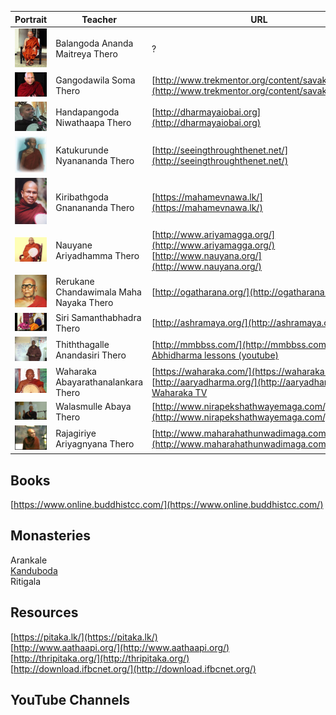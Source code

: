 
 Portrait | Teacher | URL
------- | ----- | -------------
<img src="images/compress_Ananda_Maitreya_thero_n.jpg" width="100"> | Balangoda Ananda Maitreya Thero | ?
<img src="images/soma.jpg" width="100"> | Gangodawila Soma Thero | [http://www.trekmentor.org/content/savaka/10590](http://www.trekmentor.org/content/savaka/10590)
<img src="images/niwathaapathero.png" width="100"> | Handapangoda Niwathaapa Thero | [http://dharmayaiobai.org](http://dharmayaiobai.org)
<img src="images/kn.jpg" width="100"> | Katukurunde Nyanananda Thero | [http://seeingthroughthenet.net/](http://seeingthroughthenet.net/)
<img src="images/kiri.jpg" width="100"> | Kiribathgoda Gnanananda Thero | [https://mahamevnawa.lk/](https://mahamevnawa.lk/)
<img src="images/ariya.jpg" width="100"> | Nauyane Ariyadhamma Thero | [http://www.ariyamagga.org/](http://www.ariyamagga.org/) <br> [http://www.nauyana.org/](http://www.nauyana.org/)
<img src="images/reru.jpg" width="100"> | Rerukane Chandawimala Maha Nayaka Thero | [http://ogatharana.org/](http://ogatharana.org/)
<img src="images/samantha.jpg" width="100"> | Siri Samanthabhadra Thero | [http://ashramaya.org/](http://ashramaya.org)
<img src="images/thith.jpg" width="100"> | Thiththagalle Anandasiri Thero | [http://mmbbss.com/](http://mmbbss.com/) <br> [Abhidharma lessons (youtube)](https://youtu.be/Bt9O4eZEUtQ)
<img src="images/waharaka.jpg" width="100"> | Waharaka Abayarathanalankara Thero | [https://waharaka.com/](https://waharaka.com/) <br> [http://aaryadharma.org/](http://aaryadharma.org/) <br> [Waharaka TV](https://www.youtube.com/user/waharaka/)
<img src="images/abaya.jpg" width="100"> | Walasmulle Abaya Thero | [http://www.nirapekshathwayemaga.com/](http://www.nirapekshathwayemaga.com/)
<img src="images/maha.jpg" width="100"> | Rajagiriye Ariyagnyana Thero | [http://www.maharahathunwadimaga.com/](http://www.maharahathunwadimaga.com/)



## Books
[https://www.online.buddhistcc.com/](https://www.online.buddhistcc.com/)

## Monasteries
Arankale<br>
[Kanduboda](http://insight-meditation.org/)<br>
Ritigala

## Resources
[https://pitaka.lk/](https://pitaka.lk/) <br>
[http://www.aathaapi.org/](http://www.aathaapi.org/) <br>
[http://thripitaka.org/](http://thripitaka.org/) <br>
[http://download.ifbcnet.org/](http://download.ifbcnet.org/)

## YouTube Channels
